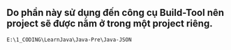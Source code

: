 ## Do phần này sử dụng đến công cụ Build-Tool nên project sẽ được nằm ở trong một project riêng.
    E:\1_CODING\LearnJava\Java-Pre\Java-JSON

